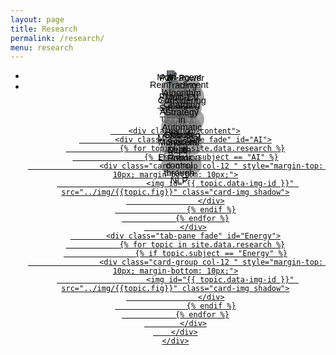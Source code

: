 ```yaml
---
layout: page
title: Research
permalink: /research/
menu: research
---
```


<style>
  #myTabs .nav-pills {
    justify-content: center;
  }

  #myTabs .nav-pills .nav-link {
    filter: brightness(0.5);
    border: none;
    padding: 10px 10px;
    margin-top: 10px;
    transition: filter 0.3s ease-in-out;
  }
  #myTabs .nav-pills .nav-link:hover {
    filter: brightness(0.9);
  }
  #myTabs .nav-pills .nav-link.active {
   filter: brightness(1);
    background-color:transparent;
  }
  .AI-tab-content,
    .Energy-tab-content{
    position:absolute; margin-top:30%; height:50%; left:2.5%; width:95%
  }
  .research_button {
    font-size: min(1.5vw, 15px);
    line-height: 12px;
    position: relative;
    width: 90%;
    height: 15%;
    margin: auto;
    margin-bottom: 4%;
    padding: 1em 2.5em 1em 2em;
    border: none;
    background: rgba(255, 255, 255, 0.7);
    border-radius: 2em;
    display: flex;
    align-items: center;
    justify-content: center;
    }

    @media screen and (max-width: 630px) {
        #myTabs .nav-pills {
            flex-wrap:wrap;
            justify-content: center;
            margin-left:10px;
            margin-right:10px;
        }

        #myTabs .nav-pills .nav-link {
            filter: brightness(0.5);
            border: none;
            margin-top: 10px;
            transition: filter 0.3s ease-in-out;
            flex: 1 0 100%;
            padding:5px 5px;
            padding: none;
            min-width:unset;
        }
        #myTabs .nav-pills .nav-link:hover {
            filter: brightness(0.9);
        }
        #myTabs .nav-pills .nav-link.active {
        filter: brightness(1);
            background-color:transparent;
        }
        .col-6, .col-12 {
            flex: 0 0 100%;
            max-width: 100%;
            padding:0px 0px;
        }
        .AI-tab-content,
        .Energy-tab-content{
            position:absolute; margin-top:30%; height:50%; left:2.5%; width:95%
        }
        .research_button {
            font-size: min(4vw, 13px);
            line-height: 12px;
            position: relative;
            width: 90%;
            height: 15%;
            margin: auto;
            margin-bottom: 4%;
            padding: 1em 2.5em 1em 2em;
            border: none;
            background: rgba(255, 255, 255, 0.7);
            border-radius: 2em;
            display: flex;
            align-items: center;
            justify-content: center;
        }
        #research .card-img {
            max-width: none;
        }
    }
</style>

<script>
  document.addEventListener("DOMContentLoaded", function () {
    var researchButtons = document.querySelectorAll(".research_button");

    researchButtons.forEach(function (button) {
      button.addEventListener("click", function () {
        var imgId = this.getAttribute("data-img-id");
        var tabId = this.closest('.nav-link').getAttribute('href');

        // Check if the tab is not active
        if (!document.querySelector(tabId).classList.contains('active')) {
          // If not active, activate the tab
          var tabLink = document.querySelector(tabId);
          tabLink.click(); // Simulate a click to activate the tab

          // Wait for a short time before scrolling to ensure the tab is activated
          setTimeout(function () {
            scrollToImage(imgId);
          }, 300);
        } else {
          // If the tab is already active, scroll to the image directly
          scrollToImage(imgId);
        }
      });
    });

    function scrollToImage(imgId) {
      var offset = 30;
      document.getElementById(imgId).scrollIntoView({
        behavior: "smooth",
        block: "start",
        inline: "start",
      });
      window.scrollBy(0, -offset);
    }
  });
</script>

<div id="research" class="row">
  <div id="myTabs" class="mb-4 col-12">
    <ul class="nav nav-pills nav-fill">
      <li class="nav-item col-6" style="text-align: center;">
        <a class="nav-link" id="AI-tab" data-toggle="tab" href="#AI">
            <div class="AI-tab-content">
                <button class="research_button" data-img-id="img2">Multi-agent Reinforcement Learning Algorithm</button>
                <button class="research_button" data-img-id="img3">Predicting Traffic Accidents using DL</button>
                <button class="research_button" data-img-id="img5">Smart city Mobility Service using Multimodal data</button>
                <button class="research_button" data-img-id="img6">Robust Monocular Depth Estimation</button>
                <button class="research_button" data-img-id="img7">Multi-Robot control through NLP</button>
            </div>
          <img id="ai-image" src="{{site.url}}/img/research/button_AI.png" alt="...">
        </a>
      </li>
      <li class="nav-item col-6" style="text-align: center;">
        <a class="nav-link" id="Energy-tab" data-toggle="tab" href="#Energy">
          <div class="Energy-tab-content">
            <button class="research_button" data-img-id="img10">P2P Power Trading Algorithm Considering Battery Lifetime</button>
            <button class="research_button" data-img-id="img11">Multi-EV Charging Strategy in Automatic Charging System</button>
          </div>
          <img id="energy-image" src="{{site.url}}/img/research/button_EM.png" alt="...">
          
        </a>
      </li>
    </ul>
        <div class="tab-content">
            <div class="tab-pane fade" id="AI">
                {% for topic in site.data.research %}
                    {% if topic.subject == "AI" %}
                    <div class="card-group col-12 " style="margin-top: 10px; margin-bottom: 10px;">
                        <img id="{{ topic.data-img-id }}" src="../img/{{topic.fig}}" class="card-img shadow">
                    </div>
                    {% endif %}
                {% endfor %}
            </div>
            <div class="tab-pane fade" id="Energy">
                {% for topic in site.data.research %}
                    {% if topic.subject == "Energy" %}
                    <div class="card-group col-12 " style="margin-top: 10px; margin-bottom: 10px;">
                        <img id="{{ topic.data-img-id }}" src="../img/{{topic.fig}}" class="card-img shadow">
                    </div>
                    {% endif %}
                {% endfor %}
            </div>
        </div>
    </div>
</div>
